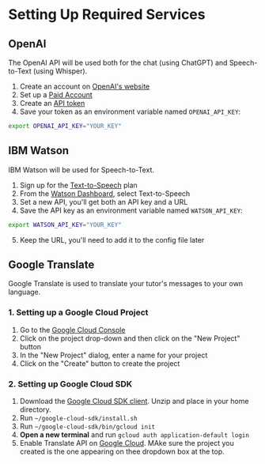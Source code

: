 # Setting Up Required Services

## OpenAI
The OpenAI API will be used both for the chat (using ChatGPT) and Speech-to-Text (using Whisper).

1. Create an account on [OpenAI's website](https://openai.com/)
2. Set up a [Paid Account](https://platform.openai.com/account/billing/overview)
3. Create an [API token](https://platform.openai.com/account/api-keys)
4. Save your token as an environment variable named `OPENAI_API_KEY`:
```bash
export OPENAI_API_KEY="YOUR_KEY"
```

## IBM Watson
IBM Watson will be used for Speech-to-Text.

1. Sign up for the [Text-to-Speech](https://cloud.ibm.com/catalog/services/text-to-speech) plan
2. From the [Watson Dashboard](https://cloud.ibm.com/developer/watson/dashboard), select Text-to-Speech
3. Set a new API, you'll get both an API key and a URL
4. Save the API key as an environment variable named `WATSON_API_KEY`:
```bash
export WATSON_API_KEY="YOUR_KEY"
```
5. Keep the URL, you'll need to add it to the config file later


## Google Translate
Google Translate is used to translate your tutor's messages to your own language.

### 1. Setting up a Google Cloud Project
1. Go to the [Google Cloud Console](https://console.cloud.google.com/) 
2. Click on the project drop-down and then click on the "New Project" button 
3. In the "New Project" dialog, enter a name for your project
4. Click on the "Create" button to create the project

### 2. Setting up Google Cloud SDK
1. Download the [Google Cloud SDK client](https://cloud.google.com/sdk/docs/install-sdk). Unzip and place in your home directory.
2. Run `~/google-cloud-sdk/install.sh`
3. Run `~/google-cloud-sdk/bin/gcloud init`
4. **Open a new terminal** and run `gcloud auth application-default login`
5. Enable Translate API on [Google Cloud](https://console.cloud.google.com/apis/library/translate.googleapis.com). MAke sure the project you created is the one appearing on thee dropdown box at the top. 


